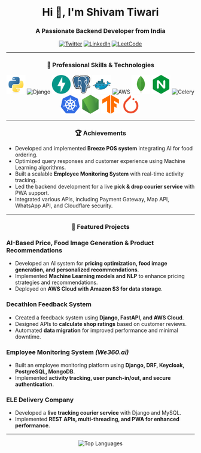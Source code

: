 <h1 align="center">Hi 👋, I'm Shivam Tiwari</h1>
<h3 align="center">A Passionate Backend Developer from India</h3>

<p align="center">
<a href="https://twitter.com/mohittr1" target="blank"><img src="https://img.shields.io/twitter/follow/mohittr1?logo=twitter&style=for-the-badge" alt="Twitter" /></a>
<a href="https://linkedin.com/in/trshivam" target="blank"><img src="https://img.shields.io/badge/LinkedIn-Connect-blue?style=for-the-badge&logo=linkedin" alt="LinkedIn" /></a>
<a href="https://www.leetcode.com/tr404" target="blank"><img src="https://img.shields.io/badge/LeetCode-Practice-orange?style=for-the-badge&logo=leetcode" alt="LeetCode" /></a>
</p>

---

<h3 align="center">🚀 Professional Skills & Technologies</h3>
<p align="center">
<img src="https://raw.githubusercontent.com/devicons/devicon/master/icons/python/python-original.svg" alt="Python" width="50" height="50"/>
<img src="https://cdn.worldvectorlogo.com/logos/django.svg" alt="Django" width="50" height="50"/>
<img src="https://raw.githubusercontent.com/devicons/devicon/master/icons/fastapi/fastapi-original.svg" alt="FastAPI" width="50" height="50"/>
<img src="https://raw.githubusercontent.com/devicons/devicon/master/icons/postgresql/postgresql-original.svg" alt="PostgreSQL" width="50" height="50"/>
<img src="https://raw.githubusercontent.com/devicons/devicon/master/icons/docker/docker-original.svg" alt="Docker" width="50" height="50"/>
<img src="https://upload.wikimedia.org/wikipedia/commons/9/93/Amazon_Web_Services_Logo.svg" alt="AWS" width="50" height="50"/>
<img src="https://raw.githubusercontent.com/devicons/devicon/master/icons/mongodb/mongodb-original.svg" alt="MongoDB" width="50" height="50"/>
<img src="https://raw.githubusercontent.com/devicons/devicon/master/icons/nginx/nginx-original.svg" alt="Nginx" width="50" height="50"/>
<img src="https://raw.githubusercontent.com/devicons/devicon/master/icons/celery/celery-original.svg" alt="Celery" width="50" height="50"/>
<img src="https://raw.githubusercontent.com/devicons/devicon/master/icons/kubernetes/kubernetes-plain.svg" alt="Kubernetes" width="50" height="50"/>
<img src="https://raw.githubusercontent.com/devicons/devicon/master/icons/nodejs/nodejs-original.svg" alt="Node.js" width="50" height="50"/>
<img src="https://raw.githubusercontent.com/devicons/devicon/master/icons/tensorflow/tensorflow-original.svg" alt="TensorFlow" width="50" height="50"/>
<img src="https://raw.githubusercontent.com/devicons/devicon/master/icons/pytorch/pytorch-original.svg" alt="PyTorch" width="50" height="50"/>
</p>

---

<h3 align="center">🏆 Achievements</h3>
<ul>
<li>Developed and implemented <b>Breeze POS system</b> integrating AI for food ordering.</li>
<li>Optimized query responses and customer experience using Machine Learning algorithms.</li>
<li>Built a scalable <b>Employee Monitoring System</b> with real-time activity tracking.</li>
<li>Led the backend development for a live <b>pick & drop courier service</b> with PWA support.</li>
<li>Integrated various APIs, including Payment Gateway, Map API, WhatsApp API, and Cloudflare security.</li>
</ul>

---

<h3 align="center">📂 Featured Projects</h3>

### **AI-Based Price, Food Image Generation & Product Recommendations**
- Developed an AI system for **pricing optimization, food image generation, and personalized recommendations**.
- Implemented **Machine Learning models and NLP** to enhance pricing strategies and recommendations.
- Deployed on **AWS Cloud with Amazon S3 for data storage**.

### **Decathlon Feedback System**
- Created a feedback system using **Django, FastAPI, and AWS Cloud**.
- Designed APIs to **calculate shop ratings** based on customer reviews.
- Automated **data migration** for improved performance and minimal downtime.

### **Employee Monitoring System** *(We360.ai)*
- Built an employee monitoring platform using **Django, DRF, Keycloak, PostgreSQL, MongoDB**.
- Implemented **activity tracking, user punch-in/out, and secure authentication**.

### **ELE Delivery Company**
- Developed a **live tracking courier service** with Django and MySQL.
- Implemented **REST APIs, multi-threading, and PWA for enhanced performance**.

---

<p align="center">
<img align="center" src="https://github-readme-stats.vercel.app/api/top-langs?username=tr404&show_icons=true&locale=en&layout=compact" alt="Top Languages" />
</p>

